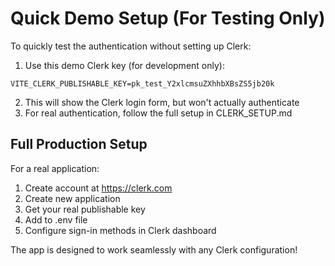 # Quick Demo Setup (For Testing Only)

To quickly test the authentication without setting up Clerk:

1. Use this demo Clerk key (for development only):
```env
VITE_CLERK_PUBLISHABLE_KEY=pk_test_Y2xlcmsuZXhhbXBsZS5jb20k
```

2. This will show the Clerk login form, but won't actually authenticate
3. For real authentication, follow the full setup in CLERK_SETUP.md

## Full Production Setup

For a real application:
1. Create account at https://clerk.com
2. Create new application  
3. Get your real publishable key
4. Add to .env file
5. Configure sign-in methods in Clerk dashboard

The app is designed to work seamlessly with any Clerk configuration!
